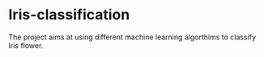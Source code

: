 # Iris-classification
The project aims at using different machine learning algorthims to classify Iris flower.
